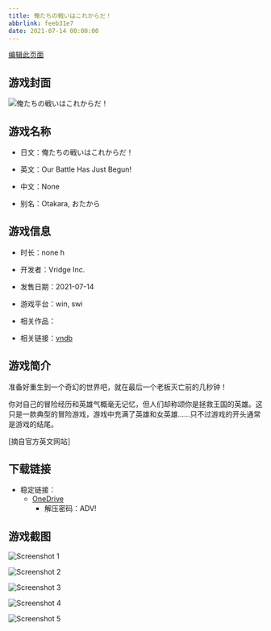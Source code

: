 ```yaml
---
title: 俺たちの戦いはこれからだ！
abbrlink: feeb31e7
date: 2021-07-14 00:00:00
---
```

[编辑此页面](https://github.com/ACG-3/ADV3-source/blob/main/source/_posts/games/%E4%BF%BA%E3%81%9F%E3%81%A1%E3%81%AE%E6%88%A6%E3%81%84%E3%81%AF%E3%81%93%E3%82%8C%E3%81%8B%E3%82%89%E3%81%A0%EF%BC%81.md)

## 游戏封面

![俺たちの戦いはこれからだ！](https://pan.timero.xyz/d/onedrive/img_lib_001/%E4%BF%BA%E3%81%9F%E3%81%A1%E3%81%AE%E6%88%A6%E3%81%84%E3%81%AF%E3%81%93%E3%82%8C%E3%81%8B%E3%82%89%E3%81%A0%EF%BC%81_cover.avif)


## 游戏名称

- 日文：俺たちの戦いはこれからだ！
- 英文：Our Battle Has Just Begun!
- 中文：None

- 别名：Otakara, おたから


## 游戏信息

- 时长：none h
- 开发者：Vridge Inc.
- 发售日期：2021-07-14
- 游戏平台：win, swi
- 相关作品：

- 相关链接：[vndb](https://vndb.org/v31425)


## 游戏简介

准备好重生到一个奇幻的世界吧，就在最后一个老板灭亡前的几秒钟！

你对自己的冒险经历和英雄气概毫无记忆，但人们却称颂你是拯救王国的英雄。这只是一款典型的冒险游戏，游戏中充满了英雄和女英雄......只不过游戏的开头通常是游戏的结尾。

[摘自官方英文网站］


## 下载链接

- 稳定链接：
    - [OneDrive](https://pan.timero.xyz/onedrive/adv_lib_001/%E4%BF%BA%E3%81%9F%E3%81%A1%E3%81%AE%E6%88%A6%E3%81%84%E3%81%AF%E3%81%93%E3%82%8C%E3%81%8B%E3%82%89%E3%81%A0%EF%BC%81)
        - 解压密码：ADV!



## 游戏截图


![Screenshot 1](https://pan.timero.xyz/d/onedrive/img_lib_001/%E4%BF%BA%E3%81%9F%E3%81%A1%E3%81%AE%E6%88%A6%E3%81%84%E3%81%AF%E3%81%93%E3%82%8C%E3%81%8B%E3%82%89%E3%81%A0%EF%BC%81_Screenshot_1.avif)

![Screenshot 2](https://pan.timero.xyz/d/onedrive/img_lib_001/%E4%BF%BA%E3%81%9F%E3%81%A1%E3%81%AE%E6%88%A6%E3%81%84%E3%81%AF%E3%81%93%E3%82%8C%E3%81%8B%E3%82%89%E3%81%A0%EF%BC%81_Screenshot_2.avif)

![Screenshot 3](https://pan.timero.xyz/d/onedrive/img_lib_001/%E4%BF%BA%E3%81%9F%E3%81%A1%E3%81%AE%E6%88%A6%E3%81%84%E3%81%AF%E3%81%93%E3%82%8C%E3%81%8B%E3%82%89%E3%81%A0%EF%BC%81_Screenshot_3.avif)

![Screenshot 4](https://pan.timero.xyz/d/onedrive/img_lib_001/%E4%BF%BA%E3%81%9F%E3%81%A1%E3%81%AE%E6%88%A6%E3%81%84%E3%81%AF%E3%81%93%E3%82%8C%E3%81%8B%E3%82%89%E3%81%A0%EF%BC%81_Screenshot_4.avif)

![Screenshot 5](https://pan.timero.xyz/d/onedrive/img_lib_001/%E4%BF%BA%E3%81%9F%E3%81%A1%E3%81%AE%E6%88%A6%E3%81%84%E3%81%AF%E3%81%93%E3%82%8C%E3%81%8B%E3%82%89%E3%81%A0%EF%BC%81_Screenshot_5.avif)

